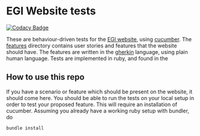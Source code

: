 # EGI Website tests

[![Codacy Badge](https://api.codacy.com/project/badge/Grade/d6a36ccb73d54709a9e09e56ed134940)](https://app.codacy.com/app/brucellino/EGI-website-tests?utm_source=github.com&utm_medium=referral&utm_content=EGI-Foundation/EGI-website-tests&utm_campaign=Badge_Grade_Settings)

These are behaviour-driven tests for the [EGI website](https://egi.eu), using [cucumber](https://docs.cucumber.io/).
The [features](/features) directory contains user stories and features that the website should have.
The features are written in the [gherkin](https://docs.cucumber.io/gherkin/) language, using plain human language.
Tests are implemented in ruby, and found in the 

## How to use this repo

If you have a scenario or feature which should be present on the website, it should come here.
You should be able to run the tests on your local setup in order to test your proposed feature.
This will require an installation of cucumber. Assuming you already have a working ruby setup with bundler, do

```
bundle install
```
